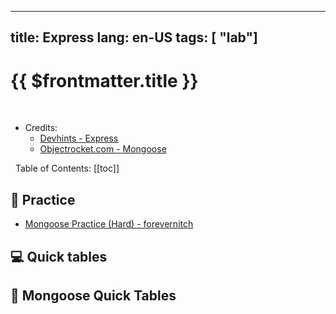 
---
title: Express
lang: en-US
tags: [ "lab"]
---

# {{ $frontmatter.title }}

<TagBadge />

&nbsp;
&nbsp;
- Credits:
  - [Devhints - Express](https://devhints.io/express)
  - [Objectrocket.com - Mongoose](https://kb.objectrocket.com/mongo-db/the-mongoose-cheat-sheet-225)


&nbsp;
Table of Contents:
[[toc]]

## 🎯 Practice
- [Mongoose Practice (Hard) - forevernitch ](https://quizlet.com/484787929/mongoose-flash-cards/)

## 💻 Quick tables

<table-code>

<table-row-code title="Settings"  
code="
app.set('x', 'yyy')
app.get('x') ..'yyy'
app.enable('trust proxy')
app.disable('trust proxy')
app.enabled('trust proxy')  // true
" />

<table-row-code title="Request"  
code="
// GET  /user/tj
req.path         ///user/tj
req.url          ///user/tj
req.xhr          //rue|fals
req.method       //GET
req.params
req.params.name  //tj
req.params[0]
" />

<table-row-code title="Settings"  
code="
app.set('x', 'yyy')
app.get('x') ..'yyy'
app.enable('trust proxy')
app.disable('trust proxy')
app.enabled('trust proxy')  // true
" />

<table-row-code title="Request"  
code="
// GET /search?q=tobi+ferret
req.query.q // tobi ferret
" />

<table-row-code title="Cookies"  
code="
req.cookies
" />

<table-row-code title="Response | Redirect"  
code="
res.redirect('/')
res.redirect(301, '/')
" />

<table-row-code title="Response | Set"  
code="
res.set('Content-Type', 'text/html')
" />

<table-row-code title="Response | Send"  
code="
res.send('hi')
res.send(200, 'hi')
" />

<table-row-code title="Response | json"  
code="
res.json({ a: 2 })
" />

</table-code>


## 💾 Mongoose Quick Tables

<table-code>

<table-row-code title="Product Schema"  
code='
var mongoose = require("mongoose");
var Schema = mongoose.Schema;
var ProductSchema = new Schema({ 
  name: {
    type: String,
    required: true
  },
  brand: {
    type: String,
    required: false
  },
  order: {
    type: Schema.Types.ObjectId,
    ref: "Order"
  }
});
var Product = mongoose.model("Product", ProductSchema);
// Export the Article model
module.exports = Product;
' />

<table-row-code title="Product Schema"  
code="
res.json({ a: 2 })
" />

<table-row-code title="Creating Documents based on the model" 
code='
var mongoose = require("mongoose");
var db = require("./models");
mongoose.connect("mongodb://localhost:27017/grocerydb", { useNewUrlParser: true });
' />



<table-row-code title="Creating Documents | with an array" 
code='
var product = { name: "Soda", brand: "demoBrand" };
db.Product.create(product)
.then(function(dbProduct) {
    console.log(dbProduct);
})
.catch(function(err) {
    console.log(err);
});
' />


<table-row-code title="Finding documents" 
code='
var mongoose = require("mongoose");
var db = require("./models");
mongoose.connect("mongodb://localhost:27017/grocerydb", { useNewUrlParser: true });
' />

<table-row-code title="Updating" 
code="
db.Product.updateOne({ name: 'Soda' }, { brand: 'newBrand' });
db.Product.updateMany({ brand: 'demoBrand' }, { quantity: 500 });
" />

<table-row-code title="Delete Documents" 
code="
 db.Product.deleteOne({ name: 'Soda' });
 db.Product.deleteMany({ quantity: { $gte: 100 } });
" />

</table-code>